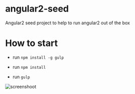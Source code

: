 # angular2-seed
Angular2 seed project to help to run angular2 out of the box


# How to start

- run `npm install -g gulp`

- run `npm install`

- run `gulp`


![screenshoot](screenshot.png)

